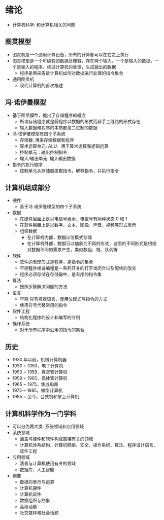 # 绪论

- 计算机科学: 和计算机相关的问题

## 图灵模型

- 图灵机是一个通用计算设备，所有的计算都可以在它之上执行
- 图灵模型是一个可编程的数据处理器，存在两个输入，一个是输入的数据，一个是输入的程序，经过计算机的处理，生成输出的数据
  - 程序是用来告诉计算机如何对数据进行处理的指令集合
- 通用图灵机
  - 现代计算机的首次描述

## 冯·诺伊曼模型

- 基于图灵模型，提出了存储程序的概念
  - 所谓存储程序就是将程序以数据的形式而非手工线路的形式存在
  - 输入数据和程序的本质都是二进制的数据
- 冯·诺伊曼模型有四个子系统
  - 存储器: 用来存储数据和程序
  - 算术运算单元: ALU，用于算术运算和逻辑运算
  - 控制单元：输出控制指令
  - 输入/输出单元: 输入输出数据
- 指令的执行顺序
  - 控制单元从存储器提取指令，解释指令，并执行指令

## 计算机组成部分

- 硬件:
  - 基于冯·诺伊曼模型的四个子系统
- 数据
  - 在硬件层面上是以电信号表示，电信号有两种状态 0 和 1
  - 在软件层面上是以数字、文本、图像、声音、视频等形式表示
  - 组织数据
    - 在计算机内部，数据以位模式存储
    - 在计算机外部，数据可以抽象为不同的形式，这里的不同形式是根据对数据不同的需求产生，类似数组、栈、队列等
- 软件
  - 软件的表现形式是程序，是指令的集合
  - 早期程序或者编程是一系列开关的打开或闭合以及配线的改变
  - 程序必须存储在存储器中，是有序的指令集
- 算法
  - 按照步骤解决问题的方法
- 语言
  - 早期 只有机器语言，使用位模式写指令的方式
  - 使用符号代替常用的指令
- 软件工程
  - 结构化程序的设计和编写的守则
- 操作系统
  - 对于所有程序中公用的指令的集合

## 历史

- 1930 年以前，机械计算机器
- 1930 ~ 1050，电子计算机
- 1950 ~ 1959，真空管计算机
- 1959 ~ 1965，晶体管计算机
- 1965 ~ 1975，集成电路
- 1975 ~ 1985，微型计算机
- 1985 ~ 至今，台式机和掌上计算机

## 计算机科学作为一门学科

- 可以分为两大类: 系统领域和应用领域
- 系统领域
  - 涵盖与硬件和软件构成直接有关的领域
  - 计算机体系结构、计算机网络、安全、操作系统、算法、程序设计语言、软件工程
- 应用领域
  - 涵盖与计算机使用有关的领域
  - 数据库、人工智能
- 纲要
  - 数据的表示与运算
  - 计算机硬件
  - 计算机软件
  - 数据组织与抽象
  - 高级话题
  - 社交媒体和社会话题
